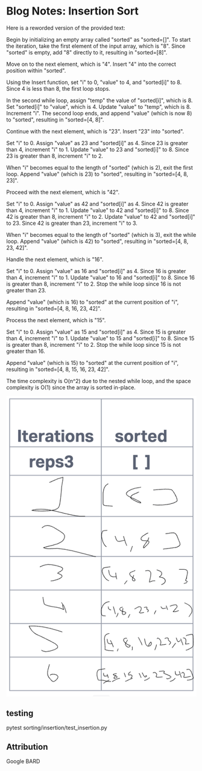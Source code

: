 # Blog Notes: Insertion Sort

Here is a reworded version of the provided text:

Begin by initializing an empty array called "sorted" as "sorted=[]". To start the iteration, take the first element of the input array, which is "8". Since "sorted" is empty, add "8" directly to it, resulting in "sorted=[8]".

Move on to the next element, which is "4". Insert "4" into the correct position within "sorted".

Using the Insert function, set "i" to 0, "value" to 4, and "sorted[i]" to 8. Since 4 is less than 8, the first loop stops.

In the second while loop, assign "temp" the value of "sorted[i]", which is 8. Set "sorted[i]" to "value", which is 4. Update "value" to "temp", which is 8. Increment "i". The second loop ends, and append "value" (which is now 8) to "sorted", resulting in "sorted=[4, 8]".

Continue with the next element, which is "23". Insert "23" into "sorted".

Set "i" to 0. Assign "value" as 23 and "sorted[i]" as 4. Since 23 is greater than 4, increment "i" to 1. Update "value" to 23 and "sorted[i]" to 8. Since 23 is greater than 8, increment "i" to 2.

When "i" becomes equal to the length of "sorted" (which is 2), exit the first loop. Append "value" (which is 23) to "sorted", resulting in "sorted=[4, 8, 23]".

Proceed with the next element, which is "42".

Set "i" to 0. Assign "value" as 42 and "sorted[i]" as 4. Since 42 is greater than 4, increment "i" to 1. Update "value" to 42 and "sorted[i]" to 8. Since 42 is greater than 8, increment "i" to 2. Update "value" to 42 and "sorted[i]" to 23. Since 42 is greater than 23, increment "i" to 3.

When "i" becomes equal to the length of "sorted" (which is 3), exit the while loop. Append "value" (which is 42) to "sorted", resulting in "sorted=[4, 8, 23, 42]".

Handle the next element, which is "16".

Set "i" to 0. Assign "value" as 16 and "sorted[i]" as 4. Since 16 is greater than 4, increment "i" to 1. Update "value" to 16 and "sorted[i]" to 8. Since 16 is greater than 8, increment "i" to 2. Stop the while loop since 16 is not greater than 23.

Append "value" (which is 16) to "sorted" at the current position of "i", resulting in "sorted=[4, 8, 16, 23, 42]".

Process the next element, which is "15".

Set "i" to 0. Assign "value" as 15 and "sorted[i]" as 4. Since 15 is greater than 4, increment "i" to 1. Update "value" to 15 and "sorted[i]" to 8. Since 15 is greater than 8, increment "i" to 2. Stop the while loop since 15 is not greater than 16.

Append "value" (which is 15) to "sorted" at the current position of "i", resulting in "sorted=[4, 8, 15, 16, 23, 42]".

The time complexity is O(n^2) due to the nested while loop, and the space complexity is O(1) since the array is sorted in-place.

![Alt text](intertion_pic.png)

## testing

pytest sorting/insertion/test_insertion.py

## Attribution

Google BARD
